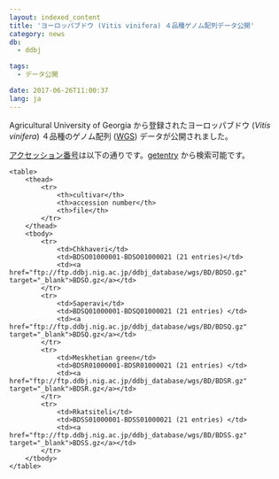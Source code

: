 ```yaml
---
layout: indexed_content
title: 'ヨーロッパブドウ (Vitis vinifera) ４品種ゲノム配列データ公開'
category: news
db:
  - ddbj

tags:
  - データ公開

date: 2017-06-26T11:00:37
lang: ja
---
```


<p>Agricultural University of Georgia から登録されたヨーロッパブドウ (<em>Vitis vinifera</em>) ４品種のゲノム配列 (<a href="/ddbj/wgs.html">WGS</a>) データが公開されました。</p>

<p><a href="/documents/accessions.html">アクセッション番号</a>は以下の通りです。<a href="http://getentry.ddbj.nig.ac.jp/top-j.html">getentry</a> から検索可能です。</p>
<div class="main_table format">

    <table>
        <thead>
            <tr>
                <th>cultivar</th>
                <th>accession number</th>
                <th>file</th>
            </tr>
        </thead>
        <tbody>
            <tr>
                <td>Chkhaveri</td>
                <td>BDSO01000001-BDSO01000021 (21 entries)</td>
                <td><a href="ftp://ftp.ddbj.nig.ac.jp/ddbj_database/wgs/BD/BDSO.gz" target="_blank">BDSO.gz</a></td>
            </tr>
            <tr>
                <td>Saperavi</td>
                <td>BDSQ01000001-BDSQ01000021 (21 entries) </td>
                <td><a href="ftp://ftp.ddbj.nig.ac.jp/ddbj_database/wgs/BD/BDSQ.gz" target="_blank">BDSQ.gz</a></td>
            </tr>
            <tr>
                <td>Meskhetian green</td>
                <td>BDSR01000001-BDSR01000021 (21 entries) </td>
                <td><a href="ftp://ftp.ddbj.nig.ac.jp/ddbj_database/wgs/BD/BDSR.gz" target="_blank">BDSR.gz</a></td>
            </tr>
            <tr>
                <td>Rkatsiteli</td>
                <td>BDSS01000001-BDSS01000021 (21 entries) </td>
                <td><a href="ftp://ftp.ddbj.nig.ac.jp/ddbj_database/wgs/BD/BDSS.gz" target="_blank">BDSS.gz</a></td>
            </tr>
        </tbody>
    </table>
</div>
